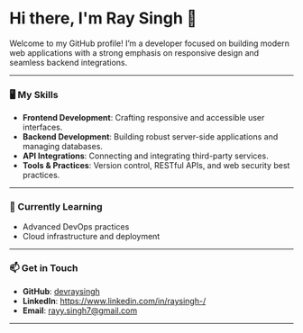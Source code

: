 # Hi there, I'm Ray Singh 👋

Welcome to my GitHub profile! I’m a developer focused on building modern web applications with a strong emphasis on responsive design and seamless backend integrations.

---

### 🖥️ My Skills

- **Frontend Development**: Crafting responsive and accessible user interfaces.
- **Backend Development**: Building robust server-side applications and managing databases.
- **API Integrations**: Connecting and integrating third-party services.
- **Tools & Practices**: Version control, RESTful APIs, and web security best practices.

---

### 🌱 Currently Learning

- Advanced DevOps practices
- Cloud infrastructure and deployment

---

### 📫 Get in Touch

- **GitHub**: [devraysingh](https://github.com/devraysingh)
- **LinkedIn**: https://www.linkedin.com/in/raysingh-/
- **Email**: rayy.singh7@gmail.com

---
